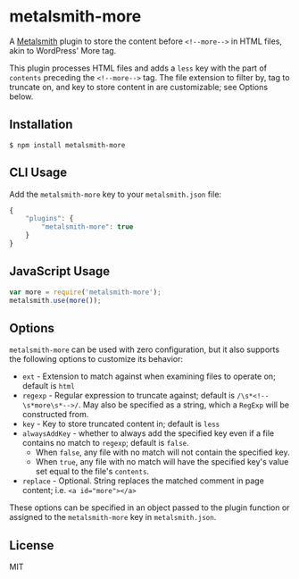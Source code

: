 # metalsmith-more

A [Metalsmith](http://metalsmith.io/) plugin to store the content before
`<!--more-->` in HTML files, akin to WordPress' More tag.

This plugin processes HTML files and adds a `less` key with the part of `contents`
preceding the `<!--more-->` tag.  The file extension to filter by, tag to truncate on,
and key to store content in are customizable; see Options below.

## Installation

```
$ npm install metalsmith-more
```

## CLI Usage

Add the `metalsmith-more` key to your `metalsmith.json` file:

```js
{
	"plugins": {
		"metalsmith-more": true
	}
}
```

## JavaScript Usage

```js
var more = require('metalsmith-more');
metalsmith.use(more());
```

## Options

`metalsmith-more` can be used with zero configuration, but it also supports the
following options to customize its behavior:

* `ext` - Extension to match against when examining files to operate on; default is `html`
* `regexp` - Regular expression to truncate against; default is `/\s*<!--\s*more\s*-->/`.
  May also be specified as a string, which a `RegExp` will be constructed from.
* `key` - Key to store truncated content in; default is `less`
* `alwaysAddKey` - whether to always add the specified key even if a file contains no match to `regexp`;
  default is `false`.
  * When `false`, any file with no match will not contain the specified key.
  * When `true`, any file with no match will have the specified key's value set
    equal to the file's `contents`.
* `replace` - Optional. String replaces the matched comment in page content;
  i.e. `<a id="more"></a>`

These options can be specified in an object passed to the plugin function or
assigned to the `metalsmith-more` key in `metalsmith.json`.

## License

MIT
